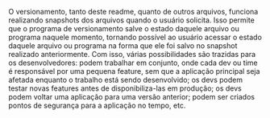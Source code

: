 O versionamento, tanto deste readme, quanto de outros arquivos, funciona realizando snapshots dos arquivos quando o usuário solicita. Isso permite que o programa de versionamento salve o estado daquele arquivo ou programa naquele momento, tornando possível ao usuário acessar o estado daquele arquivo ou programa na forma que ele foi salvo no snapshot realizado anteriormente. Com isso, várias possibilidades são trazidas para os desenvolvedores: podem trabalhar em conjunto, onde cada dev ou time é responsável por uma pequena feature, sem que a aplicação principal seja afetada enquanto o trabalho está sendo desenvolvido; os devs podem testar novas features antes de disponibiliza-las em produção; os devs podem voltar uma aplicação para uma versão anterior; podem ser criados pontos de segurança para a aplicação no tempo, etc. 